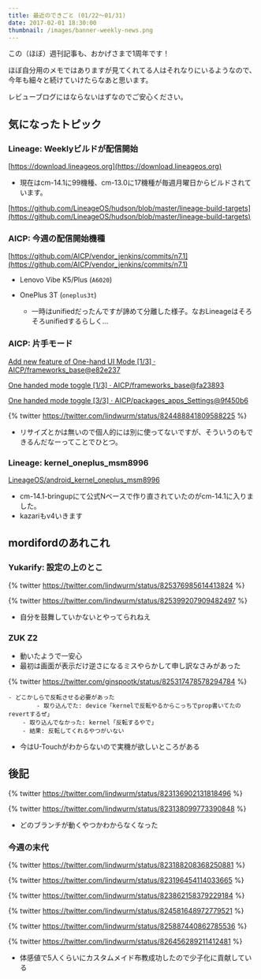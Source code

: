 ```yaml
---
title: 最近のできごと (01/22～01/31)
date: 2017-02-01 18:30:00
thumbnail: /images/banner-weekly-news.png
---
```


この（ほぼ）週刊記事も、おかげさまで1周年です！

<!--more-->

ほぼ自分用のメモではありますが見てくれてる人はそれなりにいるようなので、今年も細々と続けていけたらなあと思います。

レビューブログにはならないはずなのでご安心ください。

## 気になったトピック

### Lineage: Weeklyビルドが配信開始

[https://download.lineageos.org](https://download.lineageos.org)

- 現在はcm-14.1に99機種、cm-13.0に17機種が毎週月曜日からビルドされています。

[https://github.com/LineageOS/hudson/blob/master/lineage-build-targets](https://github.com/LineageOS/hudson/blob/master/lineage-build-targets)

### AICP: 今週の配信開始機種

[https://github.com/AICP/vendor_jenkins/commits/n7.1](https://github.com/AICP/vendor_jenkins/commits/n7.1)

- Lenovo Vibe K5/Plus (`A6020`)
- OnePlus 3T (`oneplus3t`)

    - 一時はunifiedだったんですが諦めて分離した様子。なおLineageはそろそろunifiedするらしく…

### AICP: 片手モード

[Add new feature of One-hand UI Mode [1/3] · AICP/frameworks_base@e82e237](https://github.com/AICP/frameworks_base/commit/e82e2375d8a99f74b4b8901e61237fd85562e2d1)

[One handed mode toggle [1/3] · AICP/frameworks_base@fa23893](https://github.com/AICP/frameworks_base/commit/fa2389341316004c4a08bd476e2a04cee37f3625)

[One handed mode toggle [3/3] · AICP/packages_apps_Settings@9f450b6](https://github.com/AICP/packages_apps_Settings/commit/9f450b60ab764be70c7d77a55342957ee0bcfe83)

{% twitter https://twitter.com/lindwurm/status/824488841809588225 %}

- リサイズとかは無いので個人的には別に使ってないですが、そういうのもできるんだなーってことでひとつ。

### Lineage: kernel_oneplus_msm8996

[LineageOS/android_kernel_oneplus_msm8996](https://github.com/LineageOS/android_kernel_oneplus_msm8996/commits/cm-14.1)

- cm-14.1-bringupにて公式Nベースで作り直されていたのがcm-14.1に入りました。
- kazariもv4いきます

## mordifordのあれこれ

### Yukarify: 設定の上のとこ

{% twitter https://twitter.com/lindwurm/status/825376985614413824 %}

{% twitter https://twitter.com/lindwurm/status/825399207909482497 %}


- 自分を鼓舞していかないとやってられねえ

### ZUK Z2

- 動いたようで一安心
- 最初は画面が表示だけ逆さになるミスやらかして申し訳なさみがあった

{% twitter https://twitter.com/ginspootk/status/825317478578294784 %}

    - どこかしらで反転させる必要があった
            - 取り込んでた: device「kernelで反転やるからこっちでprop書いてたのrevertするぜ」
        - 取り込んでなかった: kernel「反転するやで」
        - 結果: 反転してくれるやつがいない
- 今はU-Touchがわからないので実機が欲しいところがある

## 後記

{% twitter https://twitter.com/lindwurm/status/823136902131818496 %}

{% twitter https://twitter.com/lindwurm/status/823138099773390848 %}

- どのブランチが動くやつかわからなくなった

### 今週の末代

{% twitter https://twitter.com/lindwurm/status/823188208368250881 %}

{% twitter https://twitter.com/lindwurm/status/823196454114033665 %}

{% twitter https://twitter.com/lindwurm/status/823862158379229184 %}

{% twitter https://twitter.com/lindwurm/status/824581648972779521 %}

{% twitter https://twitter.com/lindwurm/status/825887440862785536 %}

{% twitter https://twitter.com/lindwurm/status/826456289211412481 %}

- 体感値で5人くらいにカスタムメイド布教成功したので少子化に貢献している
